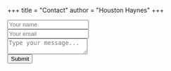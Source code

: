 +++
title = "Contact"
author = "Houston Haynes"
+++ 

  <div class="container">
    <div id="output"></div>
    <form id="submitMessage" method="post" style="visibility:visible;">
      <div class="form-group">
        <input type="text" id="name" class="form-control" placeholder="Your name">
      </div>
      <div class="form-group">
        <input type="email" id="email" class="form-control" placeholder="Your email">
      </div>
      <div class="form-group">
        <textarea id="message" class="form-control" placeholder="Type your message..."></textarea>
      </div>
      <input type="submit" value="Submit">
    </form>
  </div>